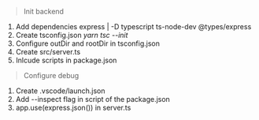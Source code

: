 > Init backend
1. Add dependencies express | -D typescript ts-node-dev @types/express
3. Create tsconfig.json *yarn tsc --init*
4. Configure outDir and rootDir in tsconfig.json
5. Create src/server.ts
6. Inlcude scripts in package.json
> Configure debug
1. Create .vscode/launch.json
2. Add --inspect flag in script of the package.json
3. app.use(express.json()) in server.ts